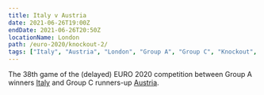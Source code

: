 ```yaml
---
title: Italy v Austria
date: 2021-06-26T19:00Z
endDate: 2021-06-26T20:50Z
locationName: London
path: /euro-2020/knockout-2/
tags: ["Italy", "Austria", "London", "Group A", "Group C", "Knockout", "Group of 16", "EURO 2020"]
---
```


The 38th game of the (delayed) EURO 2020 competition between Group A winners [Italy](/italy) and Group C runners-up [Austria](/austria).